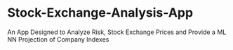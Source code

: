# Stock-Exchange-Analysis-App
An App Designed to Analyze Risk, Stock Exchange Prices and Provide a ML NN Projection of Company Indexes
